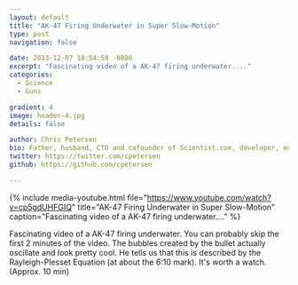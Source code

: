 ```yaml
---
layout: default
title: "AK-47 Firing Underwater in Super Slow-Motion"
type: post
navigation: false

date: 2013-12-07 10:54:59 -0800
excerpt: "Fascinating video of a AK-47 firing underwater...."
categories:
  - Science
  - Guns

gradient: 4
image: header-4.jpg
details: false

author: Chris Petersen
bio: Father, husband, CTO and cofounder of Scientist.com, developer, entrepreneur and technologist.
twitter: https://twitter.com/cpetersen
github: https://github.com/cpetersen

---
```


{% include media-youtube.html file="https://www.youtube.com/watch?v=cp5gdUHFGIQ" title="AK-47 Firing Underwater in Super Slow-Motion" caption="Fascinating video of a AK-47 firing underwater...." %}

Fascinating video of a AK-47 firing underwater. You can probably skip the first 2 minutes of the video. The bubbles created by the bullet actually oscillate and look pretty cool. He tells us that this is described by the Rayleigh-Plesset Equation (at about the 6:10 mark). It's worth a watch. (Approx. 10 min)
